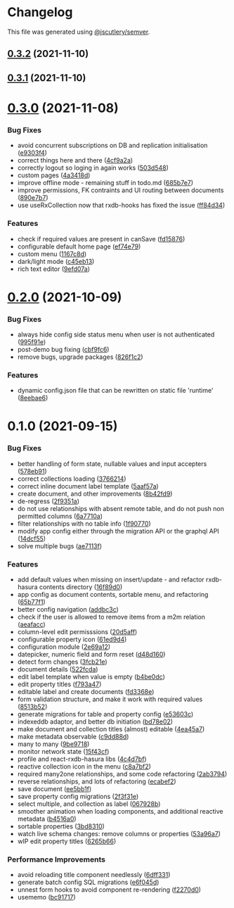 # Changelog

This file was generated using [@jscutlery/semver](https://github.com/jscutlery/semver).

## [0.3.2](https://github.com/platyplus/platydev/compare/data-access-react-rxdb-hasura@0.3.1...data-access-react-rxdb-hasura@0.3.2) (2021-11-10)



## [0.3.1](https://github.com/platyplus/platydev/compare/data-access-react-rxdb-hasura@0.3.0...data-access-react-rxdb-hasura@0.3.1) (2021-11-10)



# [0.3.0](https://github.com/platyplus/platydev/compare/data-access-react-rxdb-hasura@0.2.0...data-access-react-rxdb-hasura@0.3.0) (2021-11-08)


### Bug Fixes

* avoid concurrent subscriptions on DB and replication initialisation ([e9303f4](https://github.com/platyplus/platydev/commit/e9303f4cf13ca797070f8699144121d1c20f4515))
* correct things here and there ([4cf9a2a](https://github.com/platyplus/platydev/commit/4cf9a2a6c9f67e4c52b98d81ed94e0705314388c))
* correctly logout so loging in again works ([503d548](https://github.com/platyplus/platydev/commit/503d548f34821beaaa0c7dbe882368d346c82861))
* custom pages ([4a3418d](https://github.com/platyplus/platydev/commit/4a3418d961d403f411f4bfa4310595b97c73b9bd))
* improve offline mode - remaining stuff in todo.md ([685b7e7](https://github.com/platyplus/platydev/commit/685b7e7fd7ecb5b0f1353211ab2186bd2ec0129e))
* improve permissions, FK contraints and UI routing between documents ([890e7b7](https://github.com/platyplus/platydev/commit/890e7b730f0a04db75622575c62cd0f0888a4cff))
* use useRxCollection now that rxdb-hooks has fixed the issue ([ff84d34](https://github.com/platyplus/platydev/commit/ff84d3453eab801b2294f26340a1d5541dcea39b))


### Features

* check if required values are present in canSave ([fd15876](https://github.com/platyplus/platydev/commit/fd158769612f4117f7e217bffdfb10f90f04be44))
* configurable default home page ([ef74e79](https://github.com/platyplus/platydev/commit/ef74e79a8e84967c32a371bb1d463ee55043bbb3))
* custom menu ([1167c8d](https://github.com/platyplus/platydev/commit/1167c8df5a3a993682b17ec1b4e36af16a57a54a))
* dark/light mode ([c45eb13](https://github.com/platyplus/platydev/commit/c45eb135535b6df72b71ef28fb9f450e10b43324))
* rich text editor ([9efd07a](https://github.com/platyplus/platydev/commit/9efd07a05c7ac28d712e9bb054a054f9b93572ec))



# [0.2.0](https://github.com/platyplus/platyplus/compare/data-access-react-rxdb-hasura@0.1.0...data-access-react-rxdb-hasura@0.2.0) (2021-10-09)

### Bug Fixes

- always hide config side status menu when user is not authenticated ([995f91e](https://github.com/platyplus/platyplus/commit/995f91e6c6c4092638f2196ecaf219c56ebd6d65))
- post-demo bug fixing ([cbf9fc6](https://github.com/platyplus/platyplus/commit/cbf9fc662a541831a6fc3a682015b5de3e7f5011))
- remove bugs, upgrade packages ([826f1c2](https://github.com/platyplus/platyplus/commit/826f1c2c2147ed1b436e9f58b36d1fc4346d7f91))

### Features

- dynamic config.json file that can be rewritten on static file 'runtime' ([8eebae6](https://github.com/platyplus/platyplus/commit/8eebae64d4039e6a05503abb58b03c11dfaaf9b6))

# 0.1.0 (2021-09-15)

### Bug Fixes

- better handling of form state, nullable values and input accepters ([578eb91](https://github.com/platyplus/platyplus/commit/578eb91f62517a350cbaf92119bacf7c8fcea504))
- correct collections loading ([3766214](https://github.com/platyplus/platyplus/commit/3766214b38a75e225044a7589ab15960812a9816))
- correct inline document label template ([5aaf57a](https://github.com/platyplus/platyplus/commit/5aaf57a5c3aee4d99cc93512bcfed29bc258a31c))
- create document, and other improvements ([8b42fd9](https://github.com/platyplus/platyplus/commit/8b42fd9e0e43df227d2ea48687a6346e18c5a736))
- de-regress ([2f9351a](https://github.com/platyplus/platyplus/commit/2f9351a5ad544f1f837ca42bdb1696bbc5804a80))
- do not use relationships with absent remote table, and do not push non permitted columns ([6a7710a](https://github.com/platyplus/platyplus/commit/6a7710a1d778f796aaee430a2543d2e9b56d9dd6))
- filter relationships with no table info ([1f90770](https://github.com/platyplus/platyplus/commit/1f9077076e723d056d272b874a8a1317f5dce516))
- modify app config either through the migration API or the graphql API ([14dcf55](https://github.com/platyplus/platyplus/commit/14dcf556fe8b4aa6e821bdd77d8ef732b8e2138c))
- solve multiple bugs ([ae7113f](https://github.com/platyplus/platyplus/commit/ae7113fb3c02ebc31df2b827320478ffc4128e92))

### Features

- add default values when missing on insert/update - and refactor rxdb-hasura contents directory ([16f89d0](https://github.com/platyplus/platyplus/commit/16f89d084d881e0d8f12fdb115f91b0bfc4636cd))
- app config as document contents, sortable menu, and refactoring ([65b77f1](https://github.com/platyplus/platyplus/commit/65b77f1db86f93df601f8d31d014124dc104833c))
- better config navigation ([addbc3c](https://github.com/platyplus/platyplus/commit/addbc3c053e9b324ca738ba36db09c51f2476d53))
- check if the user is allowed to remove items from a m2m relation ([aeafacc](https://github.com/platyplus/platyplus/commit/aeafaccb3ea30ddeff6f6e3a8d359465ab2ee33a))
- column-level edit permisssions ([20d5aff](https://github.com/platyplus/platyplus/commit/20d5aff7c5a8eb39a249833e9207941aa7572660))
- configurable property icon ([61ed9d4](https://github.com/platyplus/platyplus/commit/61ed9d4f22f6b7cc032787a42f34aec01a5365e7))
- configuration module ([2e69a12](https://github.com/platyplus/platyplus/commit/2e69a12f05ae1d92749539f2d97a37f237218e96))
- datepicker, numeric field and form reset ([d48d160](https://github.com/platyplus/platyplus/commit/d48d16020de1684674fc767c7c7f348a35022ec8))
- detect form changes ([3fcb21e](https://github.com/platyplus/platyplus/commit/3fcb21eb70795913ff4d357cda75e7a6cb5118aa))
- document details ([522fcda](https://github.com/platyplus/platyplus/commit/522fcdaf7c48a9da6b37c4239a57b23ea82dfe22))
- edit label template when value is empty ([b4be0dc](https://github.com/platyplus/platyplus/commit/b4be0dc7189ad5b394dba0c6ad5edb3d985af1f4))
- edit property titles ([f793a47](https://github.com/platyplus/platyplus/commit/f793a472eb42a2b1065ce782131f66abb5f37426))
- editable label and create documents ([fd3368e](https://github.com/platyplus/platyplus/commit/fd3368e74e7e4228b94209a9bb1583ff85c0914f))
- form validation structure, and make it work with required values ([8513b52](https://github.com/platyplus/platyplus/commit/8513b5233d2990e54aced08538d6b8ab30a1bcc6))
- generate migrations for table and property config ([e53603c](https://github.com/platyplus/platyplus/commit/e53603cd85f75c3e8a5bdbcd29690932c80e62a3))
- indexeddb adaptor, and better db initiation ([bd78e02](https://github.com/platyplus/platyplus/commit/bd78e02bcaa4ff533080409e3e84b7ba96089f9c))
- make document and collection titles (almost) editable ([4ea45a7](https://github.com/platyplus/platyplus/commit/4ea45a7b62d24ff3b4e29769c17fde040cc161bb))
- make metadata observable ([c9dd88d](https://github.com/platyplus/platyplus/commit/c9dd88d9a31d741116378ce3db551c1b0fb02592))
- many to many ([9be9718](https://github.com/platyplus/platyplus/commit/9be971873f36d4e142a6f19eed8a889391dc68ae))
- monitor network state ([15f43cf](https://github.com/platyplus/platyplus/commit/15f43cf36985ed0968bf851bbfde070e9015f591))
- profile and react-rxdb-hasura libs ([4c4d7bf](https://github.com/platyplus/platyplus/commit/4c4d7bf9656b6d8ed2ef7a1ca4817127365d7caf))
- reactive collection icon in the menu ([c8a7bf2](https://github.com/platyplus/platyplus/commit/c8a7bf25407032c6f9c02b67ced6c457cb00477b))
- required many2one relationships, and some code refactoring ([2ab3794](https://github.com/platyplus/platyplus/commit/2ab379423d9a5c34e06b7fa468723b19520a5e3e))
- reverse relationships, and lots of refactoring ([ecabef2](https://github.com/platyplus/platyplus/commit/ecabef2080edac98a193e74e696c08fa169e6e11))
- save document ([ee5bb1f](https://github.com/platyplus/platyplus/commit/ee5bb1feb3dd3a14b961bd02630210d499e4ab13))
- save property config migrations ([2f3f31e](https://github.com/platyplus/platyplus/commit/2f3f31ede8bdad1d473613cac04adfe950c5e450))
- select multiple, and collection as label ([067928b](https://github.com/platyplus/platyplus/commit/067928bfc777480fd71d044c40ba347bf818781e))
- smoother animation when loading components, and additional reactive metadata ([b4516a0](https://github.com/platyplus/platyplus/commit/b4516a081b3885676e77626c1114e01d43958e2e))
- sortable properties ([3bd8310](https://github.com/platyplus/platyplus/commit/3bd831068b0db08efdfe26b9e949bb4a0b3f0a0d))
- watch live schema changes: remove columns or properties ([53a96a7](https://github.com/platyplus/platyplus/commit/53a96a7e24afd275033881dcf6c9a746996357f6))
- wIP edit property titles ([6265b66](https://github.com/platyplus/platyplus/commit/6265b66f4d4016884b52f3647b61bdfeef112415))

### Performance Improvements

- avoid reloading title component needlessly ([6dff331](https://github.com/platyplus/platyplus/commit/6dff331a57a526e8d2bf7db059fa183855aa4d88))
- generate batch config SQL migrations ([e6f045d](https://github.com/platyplus/platyplus/commit/e6f045d540f13549e85ed42ff88ca96cb470bf01))
- unnest form hooks to avoid component re-rendering ([f2270d0](https://github.com/platyplus/platyplus/commit/f2270d071e26a2dd62243990f0d8291f7bcf19f1))
- usememo ([bc91717](https://github.com/platyplus/platyplus/commit/bc9171703fe4a44fec1ff545de3c92f87569dd57))
